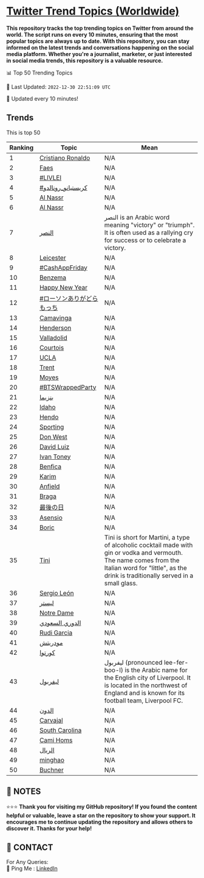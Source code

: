 [Twitter Trend Topics (Worldwide)](https://github.com/ErcinDedeoglu/Twitter-Trend-Topics)
==========

**This repository tracks the top trending topics on Twitter from around the world. 
The script runs on every 10 minutes, ensuring that the most popular topics are always up to date. 
With this repository, you can stay informed on the latest trends and conversations happening on the social media platform. 
Whether you're a journalist, marketer, or just interested in social media trends, this repository is a valuable resource.**


📊 Top 50 Trending Topics

📆 Last Updated: `2022-12-30 22:51:09 UTC`

🔧 Updated every 10 minutes!


## Trends

This is top 50

| Ranking | Topic | Mean |
| ------- | ------------ | ------------ |
| 1 | [Cristiano Ronaldo](http://twitter.com/search?q=Cristiano+Ronaldo) | N/A |
| 2 | [Faes](http://twitter.com/search?q=Faes) | N/A |
| 3 | [#LIVLEI](http://twitter.com/search?q=%23LIVLEI) | N/A |
| 4 | [#كريستيانو_رونالدو](http://twitter.com/search?q=%23%d9%83%d8%b1%d9%8a%d8%b3%d8%aa%d9%8a%d8%a7%d9%86%d9%88_%d8%b1%d9%88%d9%86%d8%a7%d9%84%d8%af%d9%88) | N/A |
| 5 | [Al Nassr](http://twitter.com/search?q=Al+Nassr) | N/A |
| 6 | [Al Nassr](http://twitter.com/search?q=Al+Nassr) | N/A |
| 7 | [النصر](http://twitter.com/search?q=%d8%a7%d9%84%d9%86%d8%b5%d8%b1) | النصر is an Arabic word meaning "victory" or "triumph". It is often used as a rallying cry for success or to celebrate a victory. |
| 8 | [Leicester](http://twitter.com/search?q=Leicester) | N/A |
| 9 | [#CashAppFriday](http://twitter.com/search?q=%23CashAppFriday) | N/A |
| 10 | [Benzema](http://twitter.com/search?q=Benzema) | N/A |
| 11 | [Happy New Year](http://twitter.com/search?q=Happy+New+Year) | N/A |
| 12 | [#ローソンありがどらもっち](http://twitter.com/search?q=%23%e3%83%ad%e3%83%bc%e3%82%bd%e3%83%b3%e3%81%82%e3%82%8a%e3%81%8c%e3%81%a9%e3%82%89%e3%82%82%e3%81%a3%e3%81%a1) | N/A |
| 13 | [Camavinga](http://twitter.com/search?q=Camavinga) | N/A |
| 14 | [Henderson](http://twitter.com/search?q=Henderson) | N/A |
| 15 | [Valladolid](http://twitter.com/search?q=Valladolid) | N/A |
| 16 | [Courtois](http://twitter.com/search?q=Courtois) | N/A |
| 17 | [UCLA](http://twitter.com/search?q=UCLA) | N/A |
| 18 | [Trent](http://twitter.com/search?q=Trent) | N/A |
| 19 | [Moyes](http://twitter.com/search?q=Moyes) | N/A |
| 20 | [#BTSWrappedParty](http://twitter.com/search?q=%23BTSWrappedParty) | N/A |
| 21 | [بنزيما](http://twitter.com/search?q=%d8%a8%d9%86%d8%b2%d9%8a%d9%85%d8%a7) | N/A |
| 22 | [Idaho](http://twitter.com/search?q=Idaho) | N/A |
| 23 | [Hendo](http://twitter.com/search?q=Hendo) | N/A |
| 24 | [Sporting](http://twitter.com/search?q=Sporting) | N/A |
| 25 | [Don West](http://twitter.com/search?q=Don+West) | N/A |
| 26 | [David Luiz](http://twitter.com/search?q=David+Luiz) | N/A |
| 27 | [Ivan Toney](http://twitter.com/search?q=Ivan+Toney) | N/A |
| 28 | [Benfica](http://twitter.com/search?q=Benfica) | N/A |
| 29 | [Karim](http://twitter.com/search?q=Karim) | N/A |
| 30 | [Anfield](http://twitter.com/search?q=Anfield) | N/A |
| 31 | [Braga](http://twitter.com/search?q=Braga) | N/A |
| 32 | [最後の日](http://twitter.com/search?q=%e6%9c%80%e5%be%8c%e3%81%ae%e6%97%a5) | N/A |
| 33 | [Asensio](http://twitter.com/search?q=Asensio) | N/A |
| 34 | [Boric](http://twitter.com/search?q=Boric) | N/A |
| 35 | [Tini](http://twitter.com/search?q=Tini) | Tini is short for Martini, a type of alcoholic cocktail made with gin or vodka and vermouth. The name comes from the Italian word for "little", as the drink is traditionally served in a small glass. |
| 36 | [Sergio León](http://twitter.com/search?q=Sergio+Le%c3%b3n) | N/A |
| 37 | [ليستر](http://twitter.com/search?q=%d9%84%d9%8a%d8%b3%d8%aa%d8%b1) | N/A |
| 38 | [Notre Dame](http://twitter.com/search?q=Notre+Dame) | N/A |
| 39 | [الدوري السعودي](http://twitter.com/search?q=%d8%a7%d9%84%d8%af%d9%88%d8%b1%d9%8a+%d8%a7%d9%84%d8%b3%d8%b9%d9%88%d8%af%d9%8a) | N/A |
| 40 | [Rudi Garcia](http://twitter.com/search?q=Rudi+Garcia) | N/A |
| 41 | [مودريتش](http://twitter.com/search?q=%d9%85%d9%88%d8%af%d8%b1%d9%8a%d8%aa%d8%b4) | N/A |
| 42 | [كورتوا](http://twitter.com/search?q=%d9%83%d9%88%d8%b1%d8%aa%d9%88%d8%a7) | N/A |
| 43 | [ليفربول](http://twitter.com/search?q=%d9%84%d9%8a%d9%81%d8%b1%d8%a8%d9%88%d9%84) | ليفربول (pronounced lee-fer-boo-l) is the Arabic name for the English city of Liverpool. It is located in the northwest of England and is known for its football team, Liverpool FC. |
| 44 | [الدون](http://twitter.com/search?q=%d8%a7%d9%84%d8%af%d9%88%d9%86) | N/A |
| 45 | [Carvajal](http://twitter.com/search?q=Carvajal) | N/A |
| 46 | [South Carolina](http://twitter.com/search?q=South+Carolina) | N/A |
| 47 | [Cami Homs](http://twitter.com/search?q=Cami+Homs) | N/A |
| 48 | [الريال](http://twitter.com/search?q=%d8%a7%d9%84%d8%b1%d9%8a%d8%a7%d9%84) | N/A |
| 49 | [minghao](http://twitter.com/search?q=minghao) | N/A |
| 50 | [Buchner](http://twitter.com/search?q=Buchner) | N/A |




## 📝 NOTES

⭐⭐⭐ **Thank you for visiting my GitHub repository! If you found the content helpful or valuable, leave a star on the repository to show your support. It encourages me to continue updating the repository and allows others to discover it. Thanks for your help!**

## 📨 CONTACT

 For Any Queries:  
            🏓 Ping Me : [LinkedIn](https://www.linkedin.com/in/ercindedeoglu/)